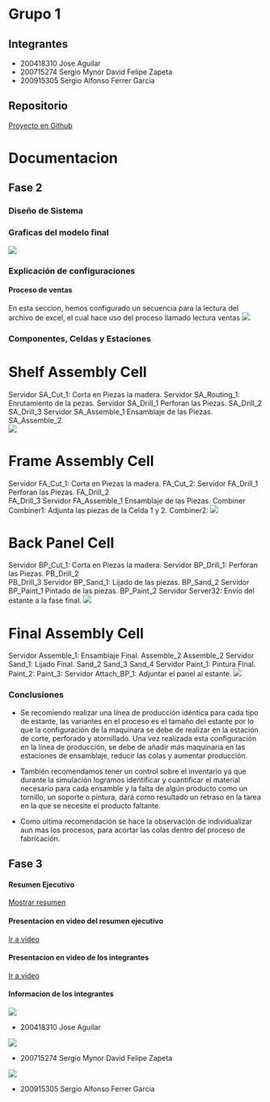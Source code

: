 # Grupo 1

## Integrantes

* 200418310 Jose Aguilar
* 200715274 Sergio Mynor David Felipe Zapeta
* 200915305 Sergio Alfonso Ferrer Garcia

## Repositorio
[Proyecto en Github](https://github.com/szapeta/MYS2_Proyecto_G1)

# Documentacion

## Fase 2

### Diseño de Sistema

### Graficas del modelo final
![](https://raw.githubusercontent.com/szapeta/MYS2_Proyecto_G1/main/img/modelo02.jpg)

### Explicación de configuraciones
#### Proceso de ventas

En esta seccion, hemos configurado un secuencia para la lectura del archivo de excel, el cual hace uso del proceso llamado lectura ventas
![](https://raw.githubusercontent.com/szapeta/MYS2_Proyecto_G1/main/img/ventas02.jpg)



### Componentes, Celdas y Estaciones
# Shelf Assembly Cell
Servidor SA_Cut_1:		Corta en Piezas la madera.
Servidor SA_Routing_1:	Enrutamiento de la pezas.
Servidor SA_Drill_1	Perforan las Piezas.
		 SA_Drill_2		
		 SA_Drill_3
Servidor SA_Assemble_1	Ensamblaje de las Piezas.
		 SA_Assemble_2	
![](https://raw.githubusercontent.com/szapeta/MYS2_Proyecto_G1/main/img/ShelfAC.JPG)

# Frame Assembly Cell
Servidor FA_Cut_1:	Corta en Piezas la madera.
		 FA_Cut_2:
Servidor FA_Drill_1	Perforan las Piezas.
		 FA_Drill_2		
		 FA_Drill_3
Servidor FA_Assemble_1	Ensamblaje de las Piezas.
Combiner Combiner1:	Adjunta las piezas de la Celda 1 y 2.
		 Combiner2:
![](https://raw.githubusercontent.com/szapeta/MYS2_Proyecto_G1/main/img/FrameAC.JPG)

# Back Panel Cell
Servidor BP_Cut_1:		Corta en Piezas la madera.
Servidor BP_Drill_1:	Perforan las Piezas.
		 PB_Drill_2		
		 PB_Drill_3
Servidor BP_Sand_1:	Lijado de las piezas.
		 BP_Sand_2
Servidor BP_Paint_1	Pintado de las piezas.
		 BP_Paint_2
Servidor Server32:		Envio del estante a la fase final.
![](https://raw.githubusercontent.com/szapeta/MYS2_Proyecto_G1/main/img/BackPC.JPG)

# Final Assembly Cell
Servidor Assemble_1:	Ensamblaje Final.
		 Assemble_2
		 Assemble_2
Servidor Sand_1:		Lijado Final.
		 Sand_2
		 Sand_3
		 Sand_4
Servidor Paint_1:		Pintura Final.
		 Paint_2:
		 Paint_3:
Servidor Attach_BP_1: Adjuntar el panel al estante.
![](https://raw.githubusercontent.com/szapeta/MYS2_Proyecto_G1/main/img/FinalAC.JPG)

### Conclusiones
* Se recomiendo realizar una línea de producción idéntica para cada tipo de estante, las variantes en el proceso es el tamaño del estante por lo que la configuración de la maquinara se debe de realizar en la estación de corte, perforado y atornillado. Una vez realizada esta configuración en la línea de producción, se debe de añadir más maquinaria en las estaciones de ensamblaje, reducir las colas y aumentar producción.

* También recomendamos tener un control sobre el inventario ya que durante la simulación logramos identificar y cuantificar el material necesario para cada ensamble y la falta de algún producto como un tornillo, un soporte o pintura, dará como resultado un retraso en la tarea en la que se necesite el producto faltante.

* Como ultima recomendación se hace la observación de individualizar aun mas los procesos, para acortar las colas dentro del proceso de fabricación. 



## Fase 3 

#### Resumen Ejecutivo
[Mostrar resumen](https://raw.githubusercontent.com/szapeta/MYS2_Proyecto_G1/main/[MYS2]ResumenEjecutivo_G1.pdf)

#### Presentacion en video del resumen ejecutivo
[Ir a video](https://www.youtube.com/watch?v=KCxTQ6isnYM)

#### Presentacion en video de los integrantes
[Ir a video](https://youtu.be/vJTDCGPwoQs)

#### Informacion de los integrantes

![](https://raw.githubusercontent.com/szapeta/MYS2_Proyecto_G1/main/img/i01.jpg)
* 200418310 Jose Aguilar

![](https://raw.githubusercontent.com/szapeta/MYS2_Proyecto_G1/main/img/i03.jpg)
* 200715274 Sergio Mynor David Felipe Zapeta

![](https://raw.githubusercontent.com/szapeta/MYS2_Proyecto_G1/main/img/i02.jpg)
* 200915305 Sergio Alfonso Ferrer Garcia

